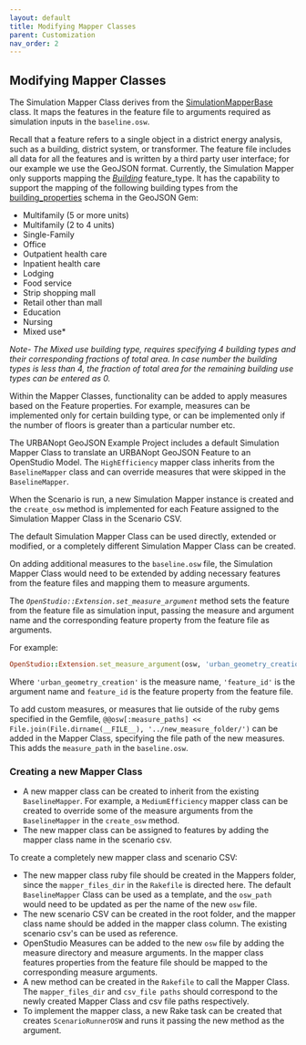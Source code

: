 ```yaml
---
layout: default
title: Modifying Mapper Classes
parent: Customization
nav_order: 2
---
```


## Modifying Mapper Classes

The Simulation Mapper Class derives from the [SimulationMapperBase](https://github.com/urbanopt/urbanopt-scenario-gem/blob/develop/lib/urbanopt/scenario/simulation_mapper_base.rb) class. It maps the features in the feature file to arguments required as simulation inputs in the `baseline.osw`.

Recall that a feature refers to a single object in a district energy analysis, such as a building, district system, or transformer. The feature file includes all data for all the features and is written by a third party user interface; for our example we use the GeoJSON format. Currently, the Simulation Mapper only supports mapping the [*Building*](https://github.com/urbanopt/urbanopt-geojson-gem/blob/develop/lib/urbanopt/geojson/building.rb) feature_type. It has the capability to support the mapping of the following building types from the  [building_properties](https://github.com/urbanopt/urbanopt-geojson-gem/blob/develop/lib/urbanopt/geojson/schema/building_properties.json) schema in the GeoJSON Gem:

- Multifamily (5 or more units)
- Multifamily (2 to 4 units)
- Single-Family
- Office
- Outpatient health care
- Inpatient health care
- Lodging
- Food service
- Strip shopping mall
- Retail other than mall
- Education
- Nursing
- Mixed use*

*Note- The Mixed use building type, requires specifying 4 building  types and their
corresponding fractions of total area. In case number the building  types is less than 4, the
fraction of total area for the remaining building use types can be entered as 0.*

Within the Mapper Classes, functionality can be added to
apply measures based on the Feature properties. For example,  measures can be implemented
only for  certain building type, or can be implemented only if the number of floors is
greater than a particular number etc.

The URBANopt GeoJSON Example Project includes a default Simulation Mapper Class to
translate an URBANopt GeoJSON Feature to an OpenStudio Model. The `HighEfficiency` mapper
class inherits from the `BaselineMapper` class and can override measures that were
skipped in the `BaselineMapper`. 

When the Scenario is run, a new Simulation Mapper instance is created and the `create_osw` method is implemented for each Feature assigned to the Simulation Mapper Class in the Scenario CSV.

The default Simulation Mapper Class can be used directly, extended or modified, or a completely different Simulation Mapper Class can be created.

On adding additional measures to the `baseline.osw` file, the Simulation Mapper Class would need to be extended by adding necessary features from the feature files and mapping them to measure arguments.

The *`OpenStudio::Extension.set_measure_argument`* method sets the feature from the feature file as simulation input, passing the measure and argument name and the corresponding feature property from the feature file as arguments.

For example:

```ruby
OpenStudio::Extension.set_measure_argument(osw, 'urban_geometry_creation', 'feature_id', feature_id)
```

Where `'urban_geometry_creation'` is the measure name, `'feature_id'` is the argument name and `feature_id` is the feature property from the feature file.

To add custom measures, or measures that lie outside of the ruby gems specified in the Gemfile, `@@osw[:measure_paths] << File.join(File.dirname(__FILE__), '../new_measure_folder/')` can be added in the Mapper Class, specifying the file path of the new measures. This adds the `measure_path` in the `baseline.osw`.

### Creating a new Mapper Class

- A new mapper class can be created to inherit from the existing `BaselineMapper`. For
  example, a `MediumEfficiency` mapper class can be created to override some of the
  measure arguments from the `BaselineMapper` in the `create_osw` method. 
- The new mapper class can be assigned to features by adding the mapper class name in the
  scenario csv.

To create a completely new mapper class and scenario CSV: 

- The new mapper class ruby file should be created in the Mappers folder, since the
  `mapper_files_dir` in the `Rakefile` is directed here. The default `BaselineMapper`
  Class can be used as a template, and the `osw_path` would need to be updated as per the
  name of the new `osw` file. 
- The new scenario CSV can be created in the root folder, and the mapper class name should be added in the mapper class column. The existing scenario csv's can be used as reference.
- OpenStudio Measures can be added to the new `osw` file by adding the measure directory
  and measure arguments. In the mapper class features properties from the feature file
  should be mapped to the corresponding measure arguments.
- A new method can be created in the `Rakefile` to call the Mapper Class. The `mapper_files_dir` and `csv_file paths` should correspond to the newly created Mapper Class and csv file paths respectively.
- To implement the mapper class, a new Rake task can be created that creates `ScenarioRunnerOSW` and runs it passing the new method as the argument.
